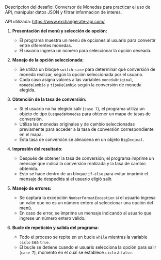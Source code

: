Descripcion del desafio: 
Conversor de Monedas para practicar el uso de API, manipular datos JSON y filtrar informacion de interes.

API utilizada: https://www.exchangerate-api.com/


1. **Presentación del menú y selección de opción:**
   - El programa muestra un menú de opciones al usuario para convertir entre diferentes monedas.
   - El usuario ingresa un número para seleccionar la opción deseada.

2. **Manejo de la opción seleccionada:**
   - Se utiliza un bloque `switch-case` para determinar qué conversión de moneda realizar, según la opción seleccionada por el usuario.
   - Cada caso asigna valores a las variables `monedaOriginal`, `monedaCambio` y `tipoDeCambio` según la conversión de moneda elegida.

3. **Obtención de la tasa de conversión:**
   - Si el usuario no ha elegido salir (`case 7`), el programa utiliza un objeto de tipo `BusquedaMonedas` para obtener un mapa de tasas de conversión.
   - Utiliza las monedas originales y de cambio seleccionadas previamente para acceder a la tasa de conversión correspondiente en el mapa.
   - Esta tasa de conversión se almacena en un objeto `BigDecimal`.

4. **Impresión del resultado:**
   - Después de obtener la tasa de conversión, el programa imprime un mensaje que indica la conversión realizada y la tasa de cambio obtenida.
   - Esto se hace dentro de un bloque `if-else` para evitar imprimir el mensaje de despedida si el usuario eligió salir.

5. **Manejo de errores:**
   - Se captura la excepción `NumberFormatException` si el usuario ingresa un valor que no es un número entero al seleccionar una opción del menú.
   - En caso de error, se imprime un mensaje indicando al usuario que ingrese un número entero válido.

6. **Bucle de repetición y salida del programa:**
   - Todo el proceso se repite en un bucle `while` mientras la variable `ciclo` sea `true`.
   - El bucle se detiene cuando el usuario selecciona la opción para salir (`case 7`), momento en el cual se establece `ciclo` a `false`.
